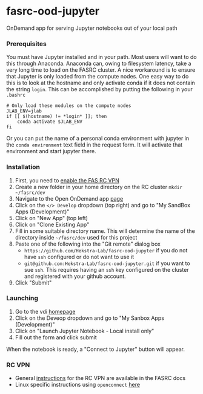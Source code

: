# fasrc-ood-jupyter
OnDemand app for serving Jupyter notebooks out of your local path 

### Prerequisites
You must have Jupyter installed and in your path. Most users will want to do this through Anaconda. Anaconda can, owing to filesystem latency, take a very
long time to load on the FASRC cluster. A nice workaround is to ensure that Jupyter is only loaded from the compute nodes. One easy way to do this is
to look at the hostname and only activate conda if it does not contain the string `login`. This can be accomplished by putting the following in your `.bashrc`

```shell
# Only load these modules on the compute nodes
JLAB_ENV=jlab
if [[ $(hostname) != *login* ]]; then
    conda activate $JLAB_ENV
fi
```

Or you can put the name of a personal conda environment with jupyter in the `conda environment` text field in the request form. It will activate that environment and start jupyter there.

### Installation
 1) First, you need to [enable the FAS RC VPN](#rc-vpn)
 2) Create a new folder in your home directory on the RC cluster
    `mkdir ~/fasrc/dev`
 3) Navigate to the Open OnDemand app [page](https://vdi.rc.fas.harvard.edu)
 4) Click on the `</> Develop` dropdown (top right) and go to "My SandBox Apps (Development)"
 5) Click on "New App" (top left)
 6) Click on "Clone Existing App"
 7) Fill in some suitable directory name. This will determine the name of the directory inside `~/fasrc/dev` used for this project
 8) Paste one of the following into the "Git remote" dialog box
    - `https://github.com/Hekstra-Lab/fasrc-ood-jupyter` if you do not have `ssh` configured or do not want to use it
    - `git@github.com:Hekstra-Lab/fasrc-ood-jupyter.git` if you want to sue `ssh`. This requires having an `ssh` key configured on the cluster and registered with your github account.
 9) Click "Submit"

### Launching
 1) Go to the vdi [homepage](https://vdi.rc.fas.harvard.edu)
 2) Click on the Deveop dropdown and go to "My Sanbox Apps (Development)"
 3) Click on "Launch Jupyter Notebook - Local install only"
 4) Fill out the form and click submit

When the notebook is ready, a "Connect to Jupyter" button will appear. 

### RC VPN
 - General [instructions](https://docs.rc.fas.harvard.edu/kb/vpn-setup/) for the RC VPN are available in the FASRC docs
 - Linux specific instructions using `openconnect` [here](https://docs.rc.fas.harvard.edu/kb/linux-vpn/)

